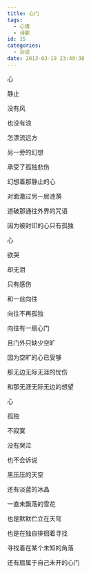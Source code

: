 ```yaml
---
title: 心门
tags:
  - 心情
  - 诗歌
id: 15
categories:
  - 杂谈
date: 2013-03-19 23:49:38
---
```


心

静止

没有风

也没有浪

怎漂流远方

另一旁的幻想

承受了孤独悲伤

幻想着那静止的心

对面激过另一层涟漪

道破那通往外界的咒语

因为被封印的心只有孤独



心

欲哭

却无泪

只有感伤

和一丝向往

向往不再孤独

向往有一扇心门

且门外只缺少空旷

因为空旷的心已受够

那无边无际无涯的忧伤

和那无涯无际无边的想望



心

孤独

不寂寞

没有哭泣

也不会诉说

黑压压的天空

还有淡蓝的冰晶

一直未飘落的雪花

也是默默伫立在天穹

也是在独自徘徊着寻找

寻找着在某个未知的角落

还有扇属于自己未开的心门
